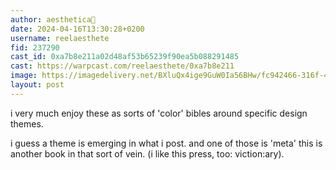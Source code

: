 ```yaml
---
author: aesthetica🎩
date: 2024-04-16T13:30:28+0200
username: reelaesthete
fid: 237290
cast_id: 0xa7b8e211a02d48af53b65239f90ea5b088291485
cast: https://warpcast.com/reelaesthete/0xa7b8e211
image: https://imagedelivery.net/BXluQx4ige9GuW0Ia56BHw/fc942466-316f-402f-05d0-2da64d7afd00/original
layout: post
---
```

i very much enjoy these as sorts of 'color' bibles around specific design themes.   
  
i guess a theme is emerging in what i post. and one of those is 'meta' this is another book in that sort of vein. (i like this press, too: viction:ary).  

<img src='https://imagedelivery.net/BXluQx4ige9GuW0Ia56BHw/fc942466-316f-402f-05d0-2da64d7afd00/original' alt='' referrerpolicy='no-referrer'/>